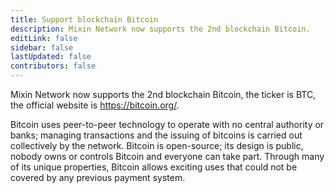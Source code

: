 ```yaml
---
title: Support blockchain Bitcoin
description: Mixin Network now supports the 2nd blockchain Bitcoin.
editLink: false
sidebar: false
lastUpdated: false
contributors: false
---
```


Mixin Network now supports the 2nd blockchain Bitcoin, the ticker is BTC, the official website is https://bitcoin.org/.

Bitcoin uses peer-to-peer technology to operate with no central authority or banks; managing transactions and the issuing of bitcoins is carried out collectively by the network. Bitcoin is open-source; its design is public, nobody owns or controls Bitcoin and everyone can take part. Through many of its unique properties, Bitcoin allows exciting uses that could not be covered by any previous payment system.